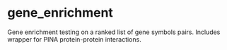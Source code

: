 gene_enrichment
===============

Gene enrichment testing on a ranked list of gene symbols
pairs. Includes wrapper for PINA protein-protein interactions.